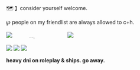 🗺️ 】consider yourself welcome. 

℘ people on my friendlist are always allowed to c+h. 

![](https://komarev.com/ghpvc/?username=guineapirate&color=4a578d&style=flat-plastic)    𓂃       ![](https://files.catbox.moe/sopn59.webp)

![](https://files.catbox.moe/rcze1m.webp) ![](https://files.catbox.moe/z2imai.webp) ![](https://files.catbox.moe/jbgl1g.webp)

**heavy dni on roleplay & ships. go away.**
